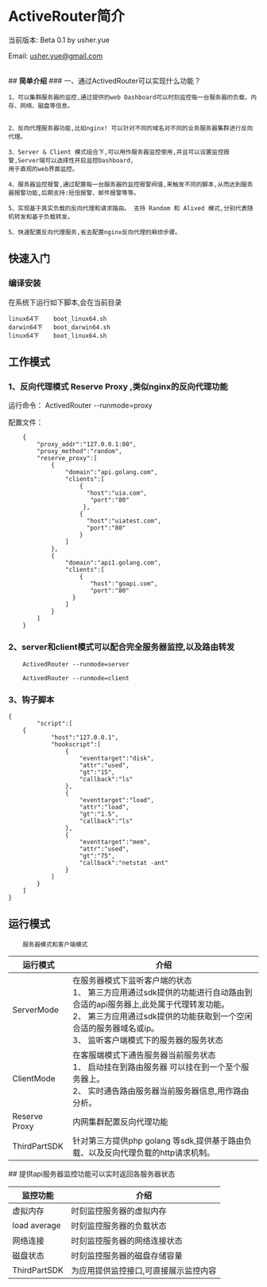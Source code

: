 #   ActiveRouter简介    　
当前版本: Beta 0.1	by usher.yue	

Email:   usher.yue@gmail.com		
			
<br>
##  <b>简单介绍</b>		
### 一、通过ActivedRouter可以实现什么功能？		

	1、可以集群服务器的监控,通过提供的web Dashboard可以时刻监控每一台服务器的负载、内存、网络、磁盘等信息。
	
        
	2、反向代理服务器功能,比如nginx! 可以针对不同的域名对不同的业务服务器集群进行反向代理。
        
	3、Server & Client 模式组合下,可以用作服务器监控使用,并且可以设置监控报警,Server端可以选择性开启监控Dashboard,
	用于直观的web界面监控。
	
	4、服务器监控报警,通过配置每一台服务器的监控报警阀值,来触发不同的脚本,从而达到服务器报警功能,后期支持:短信报警、邮件报警等等。
        
	5、实现基于真实负载的反向代理和请求路由。 支持 Random 和 Alived 模式,分别代表随机转发和基于负载转发。
        
	5、快速配置反向代理服务,省去配置nginx反向代理的麻烦步骤。 
        
##  快速入门		
###  编译安装
在系统下运行如下脚本,会在当前目录

	linux64下    boot_linux64.sh
	darwin64下   boot_darwin64.sh
	linux64下    boot_linux64.sh
               
##  工作模式 
### 1、反向代理模式 Reserve Proxy ,类似nginx的反向代理功能
运行命令： ActivedRouter --runmode=proxy		

配置文件：
        
 		{
			"proxy_addr":"127.0.0.1:80",
			"proxy_method":"random",
			"reserve_proxy":[
				{
					"domain":"api.golang.com",
					"clients":[
					    {
					 	  "host":"uia.com",
						   "port":"80"	
		    	   		 },
						{
					 	  "host":"uiatest.com",
					 	  "port":"80"	
		    	    	}
					]
				},
				{
					"domain":"api1.golang.com",
					"clients":[
					    {
						   "host":"goapi.com",
						   "port":"80"	
		      		  }
					]
				}
			]
		}
### 2、server和client模式可以配合完全服务器监控,以及路由转发
        ActivedRouter --runmode=server  
        
        ActivedRouter --runmode=client  
### 3、钩子脚本 
	{   
			"script":[
		{
				"host":"127.0.0.1",
				"hookscript":[
					{
						"eventtarget":"disk",
						"attr":"used",
						"gt":"15",
						"callback":"ls"
					},
					{
						"eventtarget":"load",
						"attr":"load",
						"gt":"1.5",
						"callback":"ls"
					},
					{
						"eventtarget":"mem",
						"attr":"used",
						"gt":"75",
						"callback":"netstat -ant"
					}
				]
			}
		]
	}
##  <b>运行模式</b>
        服务器模式和客户端模式
<table >
   <thead>
     <tr>
        <th>运行模式</th>
        <th>介绍</th>
     </tr>
   </thead>
   <tbody>
    <tr>
      <td>
         ServerMode
      </td>
      <td>
            在服务器模式下监听客户端的状态 <br/>
            1、 第三方应用通过sdk提供的功能进行自动路由到合适的api服务器上,此处属于代理转发功能。<br/>
            2、 第三方应用通过sdk提供的功能获取到一个空闲合适的服务器域名或ip。<br/>
            3、 监听客户端模式下的服务器的服务状态
      </td>
    </tr>
    <tr>
      <td>
         ClientMode
      </td>
      <td>
            在客服端模式下通告服务器当前服务状态 <br/>
            1、 启动挂在到路由服务器 可以挂在到一个至个服务器上。<br/>
            2、 实时通告路由服务器当前服务器信息,用作路由分析。
      </td>
    </tr>
	<tr>
      <td>
         Reserve Proxy
      </td>
      <td>
         内网集群配置反向代理功能
      </td>
    </tr>
    <tr>
      <td>
         ThirdPartSDK
      </td>
      <td>
        针对第三方提供php golang 等sdk,提供基于路由负载、以及反向代理负载的http请求机制。
      </td>
    </tr>
   </tbody>
</table>    
##  提供api服务器监控功能可以实时返回各服务器状态  
<table >
   <thead>
     <tr>
        <th>监控功能</th>
        <th>介绍</th>
     </tr>
   </thead>
   <tbody>
    <tr>
      <td>
         虚拟内存
      </td>
      <td>
             时刻监控服务器的虚拟内存
      </td>
    </tr>
     <tr>
      <td>
         load average
      </td>
      <td>
             时刻监控服务器的负载状态
      </td>
    </tr>
    <tr>
      <td>
         网络连接
      </td>
      <td>
        时刻监控服务器的网络连接状态
      </td>
    </tr>
    <tr>
      <td>
         磁盘状态
      </td>
      <td>
        时刻监控服务器的磁盘存储容量
      </td>
    </tr>
    <tr>
      <td>
         ThirdPartSDK
      </td>
      <td>
         为应用提供监控接口,可直接展示监控内容
      </td>
    </tr>
   </tbody>
</table>
